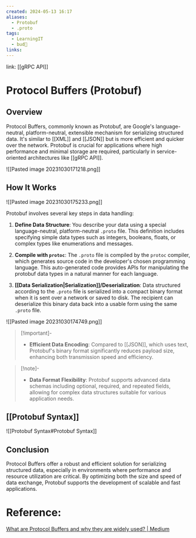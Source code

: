 ```yaml
---
created: 2024-05-13 16:17
aliases:
  - Protobuf
  - .proto
tags:
  - LearningIT
  - bud🌿
links:
---
```


link: [[gRPC API]]

# Protocol Buffers (Protobuf)
## Overview

Protocol Buffers, commonly known as Protobuf, are Google's language-neutral, platform-neutral, extensible mechanism for serializing structured data. It's similar to [[XML]] and [[JSON]] but is more efficient and quicker over the network. Protobuf is crucial for applications where high performance and minimal storage are required, particularly in service-oriented architectures like [[gRPC API]].

![[Pasted image 20231030171218.png]]
## How It Works
![[Pasted image 20231030175233.png]]

Protobuf involves several key steps in data handling:

1. **Define Data Structure**: You describe your data using a special language-neutral, platform-neutral `.proto` file. This definition includes specifying simple data types such as integers, booleans, floats, or complex types like enumerations and messages.

2. **Compile with `protoc`**: The `.proto` file is compiled by the `protoc` compiler, which generates source code in the developer's chosen programming language. This auto-generated code provides APIs for manipulating the protobuf data types in a natural manner for each language.

3. **[[Data Serialization|Serialization]]/Deserialization**: Data structured according to the `.proto` file is serialized into a compact binary format when it is sent over a network or saved to disk. The recipient can deserialize this binary data back into a usable form using the same `.proto` file.

![[Pasted image 20231030174749.png]]


> [!important]-
> - **Efficient Data Encoding**: Compared to [[JSON]], which uses text, Protobuf's binary format significantly reduces payload size, enhancing both transmission speed and efficiency.

> [!note]-
> - **Data Format Flexibility**: Protobuf supports advanced data schemas including optional, required, and repeated fields, allowing for complex data structures suitable for various application needs.

## [[Protobuf Syntax]]
![[Protobuf Syntax#Protobuf Syntax]]

## Conclusion

Protocol Buffers offer a robust and efficient solution for serializing structured data, especially in environments where performance and resource utilization are critical. By optimizing both the size and speed of data exchange, Protobuf supports the development of scalable and fast applications.


# Reference:

[What are Protocol Buffers and why they are widely used? | Medium](https://medium.com/javarevisited/what-are-protocol-buffers-and-why-they-are-widely-used-cbcb04d378b6)
